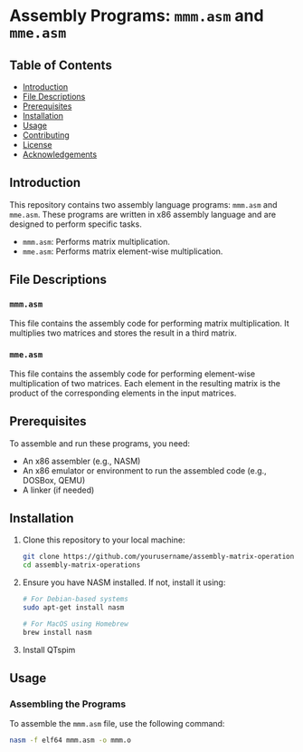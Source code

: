 # Assembly Programs: `mmm.asm` and `mme.asm`

## Table of Contents
- [Introduction](#introduction)
- [File Descriptions](#file-descriptions)
- [Prerequisites](#prerequisites)
- [Installation](#installation)
- [Usage](#usage)
- [Contributing](#contributing)
- [License](#license)
- [Acknowledgements](#acknowledgements)

## Introduction
This repository contains two assembly language programs: `mmm.asm` and `mme.asm`. These programs are written in x86 assembly language and are designed to perform specific tasks. 

- `mmm.asm`: Performs matrix multiplication.
- `mme.asm`: Performs matrix element-wise multiplication.

## File Descriptions

### `mmm.asm`
This file contains the assembly code for performing matrix multiplication. It multiplies two matrices and stores the result in a third matrix.

### `mme.asm`
This file contains the assembly code for performing element-wise multiplication of two matrices. Each element in the resulting matrix is the product of the corresponding elements in the input matrices.

## Prerequisites
To assemble and run these programs, you need:
- An x86 assembler (e.g., NASM)
- An x86 emulator or environment to run the assembled code (e.g., DOSBox, QEMU)
- A linker (if needed)

## Installation
1. Clone this repository to your local machine:
    ```sh
    git clone https://github.com/yourusername/assembly-matrix-operations.git
    cd assembly-matrix-operations
    ```

2. Ensure you have NASM installed. If not, install it using:
    ```sh
    # For Debian-based systems
    sudo apt-get install nasm
    
    # For MacOS using Homebrew
    brew install nasm
 
3. Install QTspim   

## Usage
### Assembling the Programs
To assemble the `mmm.asm` file, use the following command:
```sh
nasm -f elf64 mmm.asm -o mmm.o